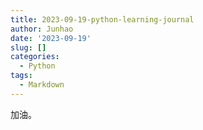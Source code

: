 ```yaml
---
title: 2023-09-19-python-learning-journal
author: Junhao
date: '2023-09-19'
slug: []
categories:
  - Python
tags:
  - Markdown
---
```

  加油。